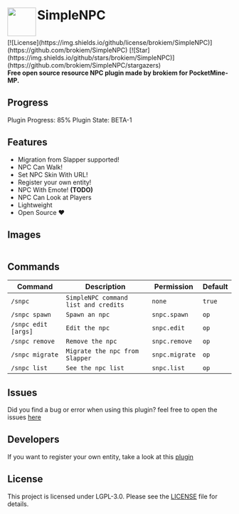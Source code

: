 <h1>SimpleNPC<img src="https://github.com/brokiem/SimpleNPC/blob/master/assets/logo.png" height="64" width="64" align="left" alt=""></h1><br>
[![License](https://img.shields.io/github/license/brokiem/SimpleNPC)](https://github.com/brokiem/SimpleNPC)
[![Star](https://img.shields.io/github/stars/brokiem/SimpleNPC)](https://github.com/brokiem/SimpleNPC/stargazers) <br>
<b>Free open source resource NPC plugin made by brokiem for PocketMine-MP.</b>

## Progress
Plugin Progress: 85%
Plugin State: BETA-1

## Features
- Migration from Slapper supported!
- NPC Can Walk!
- Set NPC Skin With URL!
- Register your own entity!
- NPC With Emote! <b>(TODO)</b>
- NPC Can Look at Players
- Lightweight
- Open Source ❤

## Images
<img src="https://github.com/brokiem/SimpleNPC/blob/master/assets/img.png" alt="">

## Commands
| Command | Description | Permission | Default |
| --- | --- | --- | --- |
| ```/snpc``` | ```SimpleNPC command list and credits``` | ```none``` | ```true``` |
| ```/snpc spawn``` | ```Spawn an npc``` | ```snpc.spawn``` | ```op``` |
| ```/snpc edit [args]``` | ```Edit the npc``` | ```snpc.edit``` | ```op``` |
| ```/snpc remove``` | ```Remove the npc``` | ```snpc.remove``` | ```op``` |
| ```/snpc migrate``` | ```Migrate the npc from Slapper``` | ```snpc.migrate``` | ```op``` |
| ```/snpc list``` | ```See the npc list``` | ```snpc.list``` | ```op``` |

## Issues
Did you find a bug or error when using this plugin? feel free to open the
issues [here](https://github.com/brokiem/SimpleNPC/issues/new)

## Developers
If you want to register your own entity, take a look at this [plugin](https://github.com/brokiem/CustomEntity/)

## License
This project is licensed under LGPL-3.0. Please see the [LICENSE](/LICENSE) file for details.